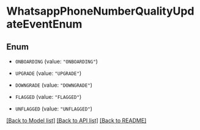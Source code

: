 # WhatsappPhoneNumberQualityUpdateEventEnum

## Enum


* `ONBOARDING` (value: `"ONBOARDING"`)

* `UPGRADE` (value: `"UPGRADE"`)

* `DOWNGRADE` (value: `"DOWNGRADE"`)

* `FLAGGED` (value: `"FLAGGED"`)

* `UNFLAGGED` (value: `"UNFLAGGED"`)


[[Back to Model list]](../README.md#documentation-for-models) [[Back to API list]](../README.md#documentation-for-api-endpoints) [[Back to README]](../README.md)


